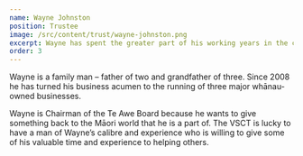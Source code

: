 ```yaml
---
name: Wayne Johnston
position: Trustee
image: /src/content/trust/wayne-johnston.png
excerpt: Wayne has spent the greater part of his working years in the corporate world as Vice President Sales Australasia for Goodyear Dunlop based in Melbourne. 
order: 3
---
```

Wayne is a family man – father of two and grandfather of three. Since 2008 he has turned his business acumen to the running of three major whānau-owned businesses.

Wayne is Chairman of the Te Awe Board because he wants to give something back to the Māori world that he is a part of. The VSCT is lucky to have a man of Wayne’s calibre and experience who is willing to give some of his valuable time and experience to helping others.